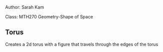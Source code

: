 Author: Sarah Kam

Class: MTH270 Geometry-Shape of Space

## Torus

Creates a 2d torus with a figure that travels through the edges of the torus
